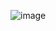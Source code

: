 ![image](https://github.com/chiaiiiiiiiiiiiiiiiiiiiiiii/python/assets/113665315/c357582e-f035-492d-8b70-04671913f10d)
